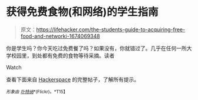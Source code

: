 # 获得免费食物(和网络)的学生指南

> 原文：<https://lifehacker.com/the-students-guide-to-acquiring-free-food-and-networki-1674069348>

你是学生吗？你今天吃过免费餐了吗？如果没有，你就错过了。几乎在任何一所大学校园里，到处都有免费的食物等待采摘。读者

Watch

查看下面来自 [Hackerspace](http://hackerspace.lifehacker.com/) 的完整帖子，了解所有提示。

<small>*形象由*</small> [<small>*卟特纳*</small>](https://www.flickr.com/photos/theogeo/3662245360)<small>*(Flickr)。*T15】</small>